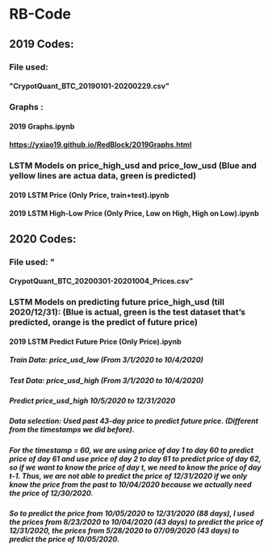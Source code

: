 # RB-Code

## 2019 Codes:
### File used: 
#### "CrypotQuant_BTC_20190101-20200229.csv" 
### Graphs : 
#### 2019 Graphs.ipynb 
#### https://yxiao19.github.io/RedBlock/2019Graphs.html 
### LSTM Models on price_high_usd and price_low_usd (Blue and yellow lines are actua data, green is predicted)
#### 2019 LSTM Price (Only Price, train+test).ipynb
#### 2019 LSTM High-Low Price (Only Price, Low on High, High on Low).ipynb


## 2020 Codes:
### File used: "
#### CrypotQuant_BTC_20200301-20201004_Prices.csv"
### LSTM Models on predicting future price_high_usd (till 2020/12/31): (Blue is actual, green is the test dataset that’s predicted, orange is the predict of future price)
#### 2019 LSTM Predict Future Price (Only Price).ipynb
##### Train Data: price_usd_low (From 3/1/2020 to 10/4/2020)
##### Test  Data: price_usd_high (From 3/1/2020 to 10/4/2020)
##### Predict price_usd_high 10/5/2020 to 12/31/2020
##### Data selection: Used past 43-day price to predict future price. (Different from the timestamps we did before).
##### For the timestamp = 60, we are using price of day 1 to day 60 to predict price of day 61 and use price of day 2 to day 61 to predict price of day 62, so if we want to know the price of day t, we need to know the price of day t-1. Thus, we are not able to predict the price of 12/31/2020 if we only know the price from the past to 10/04/2020 because we actually need the price of 12/30/2020.
##### So to predict the price from 10/05/2020 to 12/31/2020 (88 days), I used the prices from 8/23/2020 to 10/04/2020 (43 days) to predict the price of 12/31/2020, the prices from 5/28/2020 to 07/09/2020 (43 days) to predict the price of 10/05/2020. 




